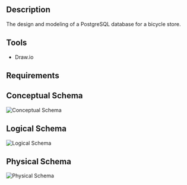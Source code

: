 ## Description
The design and modeling of a PostgreSQL database for a bicycle store.

## Tools
- Draw.io

## Requirements

## Conceptual Schema
![Conceptual Schema](https://github.com/Lu15700/database_modeling_for_postgresql/assets/102251361/72ce7bb3-b72c-4ecd-8683-d2bbfc1ffded)

## Logical Schema
![Logical Schema](https://github.com/Lu15700/database_modeling_for_postgresql/assets/102251361/3e32bc0c-b39a-4889-ba2a-b71c139d8823)

## Physical Schema
![Physical Schema](https://github.com/Lu15700/database_modeling_for_postgresql/assets/102251361/44cd0885-1abd-43b0-9400-8c7130fded6a)
